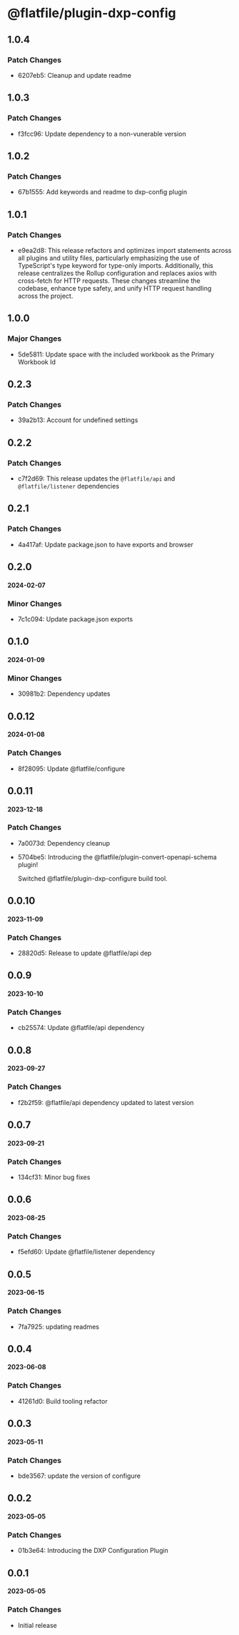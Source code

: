 # @flatfile/plugin-dxp-config

## 1.0.4

### Patch Changes

- 6207eb5: Cleanup and update readme

## 1.0.3

### Patch Changes

- f3fcc96: Update dependency to a non-vunerable version

## 1.0.2

### Patch Changes

- 67b1555: Add keywords and readme to dxp-config plugin

## 1.0.1

### Patch Changes

- e9ea2d8: This release refactors and optimizes import statements across all plugins and utility files, particularly emphasizing the use of TypeScript's type keyword for type-only imports. Additionally, this release centralizes the Rollup configuration and replaces axios with cross-fetch for HTTP requests. These changes streamline the codebase, enhance type safety, and unify HTTP request handling across the project.

## 1.0.0

### Major Changes

- 5de5811: Update space with the included workbook as the Primary Workbook Id

## 0.2.3

### Patch Changes

- 39a2b13: Account for undefined settings

## 0.2.2

### Patch Changes

- c7f2d69: This release updates the `@flatfile/api` and `@flatfile/listener` dependencies

## 0.2.1

### Patch Changes

- 4a417af: Update package.json to have exports and browser

## 0.2.0

#### 2024-02-07

### Minor Changes

- 7c1c094: Update package.json exports

## 0.1.0

#### 2024-01-09

### Minor Changes

- 30981b2: Dependency updates

## 0.0.12

#### 2024-01-08

### Patch Changes

- 8f28095: Update @flatfile/configure

## 0.0.11

#### 2023-12-18

### Patch Changes

- 7a0073d: Dependency cleanup
- 5704be5: Introducing the @flatfile/plugin-convert-openapi-schema plugin!

  Switched @flatfile/plugin-dxp-configure build tool.

## 0.0.10

#### 2023-11-09

### Patch Changes

- 28820d5: Release to update @flatfile/api dep

## 0.0.9

#### 2023-10-10

### Patch Changes

- cb25574: Update @flatfile/api dependency

## 0.0.8

#### 2023-09-27

### Patch Changes

- f2b2f59: @flatfile/api dependency updated to latest version

## 0.0.7

#### 2023-09-21

### Patch Changes

- 134cf31: Minor bug fixes

## 0.0.6

#### 2023-08-25

### Patch Changes

- f5efd60: Update @flatfile/listener dependency

## 0.0.5

#### 2023-06-15

### Patch Changes

- 7fa7925: updating readmes

## 0.0.4

#### 2023-06-08

### Patch Changes

- 41261d0: Build tooling refactor

## 0.0.3

#### 2023-05-11

### Patch Changes

- bde3567: update the version of configure

## 0.0.2

#### 2023-05-05

### Patch Changes

- 01b3e64: Introducing the DXP Configuration Plugin

## 0.0.1

#### 2023-05-05

### Patch Changes

- Initial release
